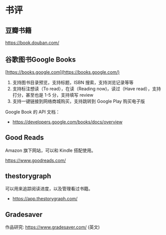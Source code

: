# 书评

## 豆瓣书籍

https://book.douban.com/

## 谷歌图书Google Books

[https://books.google.com](https://books.google.com/)

1. 支持图书目录预览，支持标题，ISBN 搜索，支持浏览记录等等
2. 支持标注想读（To read），在读（Reading now)，读过（Have read），支持打分，甚至也是 1-5 分，支持填写 review
3. 支持一键链接到网络商城购买，支持跳转到 Google Play 购买电子版

Google Book 的 API 文档：

- https://developers.google.com/books/docs/overview

## Good Reads

Amazon 旗下网站，可以和 Kindle 搭配使用。

https://www.goodreads.com/

## thestorygraph

可以用来追踪阅读进度，以及管理看过书籍。

- https://app.thestorygraph.com/

## Gradesaver

作品研究: https://www.gradesaver.com/ (英文)

